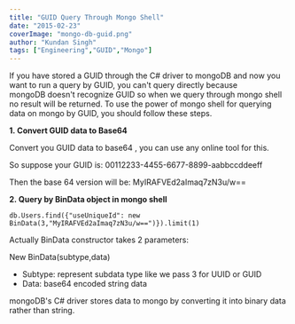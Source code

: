 ```yaml
---
title: "GUID Query Through Mongo Shell"
date: "2015-02-23"
coverImage: "mongo-db-guid.png"
author: "Kundan Singh"
tags: ["Engineering","GUID","Mongo"]
---
```


If you have stored a GUID through the C# driver to mongoDB and now you want to run a query by GUID, you can't query directly because mongoDB doesn't recognize GUID so when we query through mongo shell no result will be returned. To use the power of mongo shell for querying data on mongo by GUID, you should follow these steps.

**1. Convert GUID data to Base64**

Convert you GUID data to base64 , you can use any online tool for this. 

So suppose your GUID is: 00112233-4455-6677-8899-aabbccddeeff

Then the base 64 version will be: MyIRAFVEd2aImaq7zN3u/w==

**2. Query by BinData object in mongo shell**
```
db.Users.find({"useUniqueId": new BinData(3,"MyIRAFVEd2aImaq7zN3u/w==")}).limit(1)
```
Actually BinData constructor takes 2 parameters:

New BinData(subtype,data)

- Subtype: represent subdata type like we pass 3 for UUID or GUID
- Data: base64 encoded string data

mongoDB's C# driver stores data to mongo by converting it into binary data rather than string.
